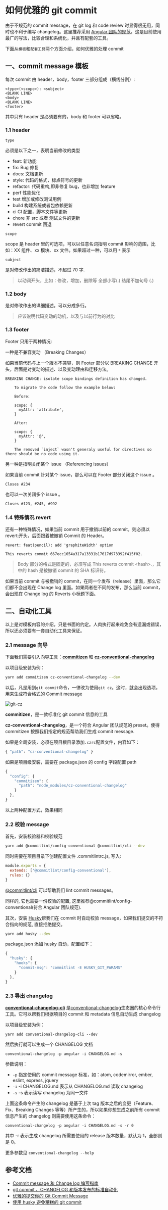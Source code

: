 # 如何优雅的 git commit

由于不规范的 commit message，在 git log 和 code review 时显得很无用，同时也不利于编写 changelog。这里推荐采用 [Angular 团队的规范](https://github.com/angular/angular.js/blob/master/DEVELOPERS.md#-git-commit-guidelines)。这是目前使用最广的写法，比较合理和系统化，并且有配套的工具。

下面从`模板`和`配套工具`两个方面介绍，如何优雅的处理 commit

## 一、commit message 模板

每次 commit 由 header，body，footer 三部分组成（横线分割）:

```
<type>(<scope>): <subject>
<BLANK LINE>
<body>
<BLANK LINE>
<footer>
```

其中只有 header 是必须要有的，body 和 footer 可以省略。

### 1.1 header

`type`

必须是以下之一，表明当前修改的类型

- feat: 新功能
- fix: Bug 修复
- docs: 文档更新
- style: 代码的格式，标点符号的更新
- refactor: 代码重构,即非修复 bug，也非增加 feature
- perf 性能优化
- test 增加或修改测试用例
- build 构建系统或者包依赖更新
- ci CI 配置，脚本文件等更新
- chore 非 src 或者 测试文件的更新
- revert commit 回退

`scope`

scope 是 header 里的可选项，可以以任意名词指明 commit 影响的范围，比如：XX 组件、xx 模块、xx 文件。如果超过一种，可以用 `*` 表示

`subject`

是对修改作出的简洁描述，不超过 70 字.

> 以动词开头，比如：修改，增加，删除等
> 全部小写(.)
> 结尾不加句号 (.)

### 1.2 body

是对修改作出的详细描述。可以分成多行。

> 应该说明代码变动的动机，以及与以前行为的对比

### 1.3 footer

Footer 只用于两种情况:

一种是不兼容变动 （Breaking Changes）

如果当前代码与上一个版本不兼容，则 Footer 部分以 BREAKING CHANGE 开头，后面是对变动的描述、以及变动理由和迁移方法。

```
BREAKING CHANGE: isolate scope bindings definition has changed.

    To migrate the code follow the example below:

    Before:

    scope: {
      myAttr: 'attribute',
    }

    After:

    scope: {
      myAttr: '@',
    }

    The removed `inject` wasn't generaly useful for directives so there should be no code using it.
```

另一种是指明关闭某个 issue （Referencing issues）

如果当前 commit 针对某个 issue，那么可以在 Footer 部分关闭这个 issue 。

```
Closes #234
```

也可以一次关闭多个 issue 。

```
Closes #123, #245, #992
```

### 1.4 特殊情况 revert

还有一种特殊情况，如果当前 commit 用于撤销以前的 commit，则必须以 revert:开头，后面跟着被撤销 Commit 的 Header。

```
revert: feat(pencil): add 'graphiteWidth' option

This reverts commit 667ecc1654a317a13331b17617d973392f415f02.
```

> Body 部分的格式是固定的，必须写成 This reverts commit &lt;hash>.，其中的 hash 是被撤销 commit 的 SHA 标识符。

如果当前 commit 与被撤销的 commit，在同一个发布（release）里面，那么它们都不会出现在 Change log 里面。如果两者在不同的发布，那么当前 commit，会出现在 Change log 的 Reverts 小标题下面。

## 二、自动化工具

以上是对模板内容的介绍，只是书面的约定。人肉执行起来难免会有遗漏或错误，所以还必须要有一套自动化工具来保证。

### 2.1 message 向导

下面我们需要引入向导工具：**[commitizen](https://github.com/commitizen/cz-cli)** 和 **[cz-conventional-changelog](https://github.com/commitizen/cz-conventional-changelog)**

以项目级安装为例：

```bash
yarn add commitizen cz-conventional-changelog --dev
```

以后，凡是用到`git commit`命令，一律改为使用`git cz`。这时，就会出现选项，用来生成符合格式的 Commit message

![git-cz](./screenshots/git-cz.jpg)

**commitizen**，是一款标准化 git commit 信息的工具

**cz-conventional-changelog**，是一个符合 Angular 团队规范的 preset。使得 commitizen 按照我们指定的规范帮助我们生成 commit message.

如果是全局安装，必须在项目根目录添加`.czrc`配置文件，内容如下：

```javascript
{ "path": "cz-conventional-changelog" }
```

如果是项目级安装，需要在 package.json 的 config 字段配置 path

```javascript
{
  "config": {
    "commitizen": {
      "path": "node_modules/cz-conventional-changelog"
    }
  },
}
```

以上两种配置方式，效果相同

### 2.2 校验 message

首先，安装校验器和校验规范

```bash
yarn add @commitlint/config-conventional @commitlint/cli --dev
```

同时需要在项目目录下创建配置文件 .commitlintrc.js, 写入:

```javascript
module.exports = {
  extends: ['@commitlint/config-conventional'],
  rules: {}
}
```

[@commitlint/cli](https://github.com/conventional-changelog/commitlint) 可以帮助我们 lint commit messages。

同样的, 它也需要一份校验的配置, 这里推荐@commitlint/config-conventional(符合 Angular 团队规范).

其次，安装 [Husky](https://github.com/typicode/husky)帮我们在 commit 时自动校验 message，如果我们提交的不符合指向的规范, 直接拒绝提交。

```bash
yarn add husky --dev
```

package.json 添加 husky 自动，配置如下：

```javascript
{
  "husky": {
    "hooks": {
      "commit-msg": "commitlint -E HUSKY_GIT_PARAMS"
    }
  },
}
```

### 2.3 导出 changelog

**[conventional-changelog-cli](https://github.com/conventional-changelog/conventional-changelog/tree/master/packages/conventional-changelog-cli)** 是[conventional-changelog](https://github.com/conventional-changelog)生态圈的核心命令行工具。它可以帮我们根据项目的 commit 和 metadata 信息自动生成 changelog

以项目级安装为例：

```
yarn add conventional-changelog-cli --dev
```

然后执行就可以生成一个 CHANGELOG 文档

```
conventional-changelog -p angular -i CHANGELOG.md -s
```

参数说明：

- `-p` 指定使用的 commit message 标准，如：atom, codemirror, ember, eslint, express, jquery
- `-i` -i CHANGELOG.md 表示从 CHANGELOG.md 读取 changelog
- `-s` -s 表示读写 changelog 为同一文件

上面这条命令产生的 changelog 是基于上次 tag 版本之后的变更（Feature、Fix、Breaking Changes 等等）所产生的，所以如果你想生成之前所有 commit 信息产生的 changelog 则需要使用这条命令：

```
conventional-changelog -p angular -i CHANGELOG.md -s -r 0
```

其中 -r 表示生成 changelog 所需要使用的 release 版本数量，默认为 1，全部则是 0。

更多参数见 `conventional-changelog --help`

## 参考文档

- [Commit message 和 Change log 编写指南](http://www.ruanyifeng.com/blog/2016/01/commit_message_change_log.html)
- [git commit 、CHANGELOG 和版本发布的标准自动化](https://zhuanlan.zhihu.com/p/51894196)
- [优雅的提交你的 Git Commit Message](https://zhuanlan.zhihu.com/p/34223150?from_voters_page=true)
- [使用 husky 避免糟糕的 git commit](https://zhuanlan.zhihu.com/p/35913229)
